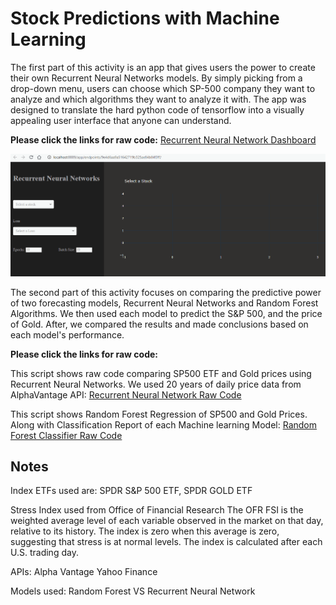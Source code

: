 # Stock Predictions with Machine Learning
The first part of this activity is an app that gives users the power to create their own Recurrent Neural Networks models. By simply picking from a drop-down menu, users can choose which SP-500 company they want to analyze and which algorithms they want to analyze it with. The app was designed to translate the hard python code of tensorflow into a visually appealing user interface that anyone can understand.

**Please click the links for raw code:** 
[Recurrent Neural Network Dashboard](https://github.com/EmilianoAmador/Stock_Predictions_with_ML/blob/master/RNN_Dash.ipynb "Click Me")

![RNN_DASH](RNN_Dashgif.gif)

The second part of this activity focuses on comparing the predictive power of two forecasting models, Recurrent Neural Networks and Random Forest Algorithms. We then used each model to predict the S&P 500, and the price of Gold. After, we compared the results and made conclusions based on each model's performance.

**Please click the links for raw code:**

This script shows raw code comparing SP500 ETF and Gold prices using Recurrent Neural Networks. We used 20 years of daily price data from AlphaVantage API: 
[Recurrent Neural Network Raw Code](https://github.com/EmilianoAmador/Stock_Predictions_with_ML/blob/master/RNN_SPY_GLD.ipynb "Click Me")

This script shows Random Forest Regression of SP500 and Gold Prices. Along with Classification Report of each Machine learning Model:
[Random Forest Classifier Raw Code](https://github.com/EmilianoAmador/Stock_Predictions_with_ML/blob/master/trail%20and%20error.ipynb "Click Me")

## Notes 
 Index ETFs used are:
 SPDR S&P 500 ETF, 
 SPDR GOLD ETF

Stress Index used from Office of Financial Research
The OFR FSI is the weighted average level of each variable observed in the market on that day, relative to its history. The index is zero when this average is zero, suggesting that stress is at normal levels. The index is calculated after each U.S. trading day.

APIs:
  Alpha Vantage 
  Yahoo Finance
 
 Models used:
  Random Forest VS Recurrent Neural Network

